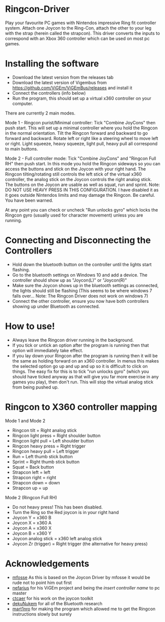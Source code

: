 # Ringcon-Driver
Play your favourite PC games with Nintendos impressive Ring fit controller system. Attach one Joycon to the Ring-Con, attach the other to your leg with the strap (herein called the strapcon). This driver converts the inputs to correspond with an Xbox 360 controller which can be used on most pc games.


# Installing the software
 * Download the latest version from the releases tab
 * Download the latest version of Vigembus from https://github.com/ViGEm/ViGEmBus/releases and install it
 * Connect the controllers (info below) 
 * Run the program, this should set up a virtual x360 controller on your computer.
 
There are currently 2 main modes.

Mode 1 - Ringcon purist/Minimal controller: Tick "Combine JoyCons" then push start. This will set up a minimal controller where you hold the Ringcon in the normal orientation. Tilt the Ringcon forward and backward to go forward and backward. Rotate left or right like a steering wheel to move left or right. Light squeeze, heavy squeeze, light pull, heavy pull all correspond to main buttons.

Mode 2 - Full controller mode: Tick "Combine JoyCons" and "Ringcon Full RH" then push start. In this mode you hold the Ringcon sideways so you can access the buttons and stick on the Joycon with your right hand. The Ringcon tilting/rotating still controls the left stick of the virtual x360 controller, the analog stick on the Joycon controls the right analog stick. The buttons on the Joycon are usable as well as squat, run and sprint. Note: DO NOT USE HEAVY PRESS IN THIS CONFIGURATION. I have disabled it as it goes outside Nintendos limits and may damage the Ringcon. Be careful. You have been warned.

At any point you can check or uncheck "Run unlocks gyro" which locks the Ringcon gyro (usually used for character movement) unless you are running.

# Connecting and Disconnecting the Controllers
 * Hold down the bluetooth button on the controller until the lights start flashing.
 * Go to the bluetooth settings on Windows 10 and add a device. The controller should show up as "Joycon(L)" or "Joycon(R)"
 * Make sure the Joycon shows up in the bluetooth settings as connected, the lights should still be flashing (This seems to be where windows 7 falls over... Note: The Ringcon Driver does not work on windows 7)
 * Connect the other controller, ensure you now have both controllers showing up under Bluetooth as connected.

# How to use!
 * Always leave the Ringcon driver running in the background.
 * If you tick or untick an option after the program is running then that option will immediately take effect.
 * If you lay down your Ringcon after the program is running then it will be the same as holding forward on an x360 controller. In menus this makes the selected option go up and up and up so it is difficult to click on things. The easy fix for this is to tick "run unlocks gyro" (which you should have ticked anyway as that will give you far more exercise in any games you play), then don't run. This will stop the virtual analog stick from being pushed up. 

# Ringcon to X360 controller mapping
Mode 1 and Mode 2
 * Ringcon tilt = Right analog stick
 * Ringcon light press = Right shoulder button
 * Ringcon light pull = Left shoulder button
 * Ringcon heavy press = Right trigger
 * Ringcon heavy pull = Left trigger
 * Run = Left thumb stick button
 * Sprint = Right thumb stick button
 * Squat = Back button
 * Strapcon left = left
 * Strapcon right = right
 * Strapcon down = down
 * Strapcon up = up

Mode 2 (Ringcon Full RH)
 * Do not heavy press! This has been disabled.
 * Turn the Ring so the Red joycon is in your right hand
 * Joycon Y = x360 B
 * Joycon X = x360 A
 * Joycon A = x360 X
 * Joycon B = x360 Y
 * Joycon analog stick = x360 left analog stick
 * Joycon Zr (trigger) = Right trigger (the alternative for heavy press)

# Acknowledgements
- [mfosse](https://github.com/mfosse/JoyCon-Driver) As this is based on the Joycon Driver by mfosse it would be rude not to point him out first 
- [nefarius](https://github.com/ViGEm/ViGEmBus) for his ViGEm project and being the *insert controller name* to pc master
- [ctcaer](https://github.com/CTCaer/jc_toolkit) for his work on the joycon toolkit
- [dekuNukem](https://github.com/dekuNukem/Nintendo_Switch_Reverse_Engineering) for all of the Bluetooth research
- [mart1nro](https://github.com/mart1nro/joycontrol) for making the program which allowed me to get the Ringcon instructions slowly but surely

